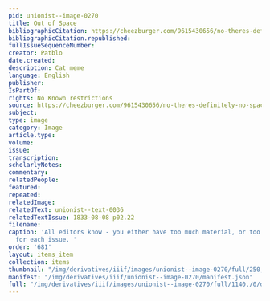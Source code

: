 ```yaml
---
pid: unionist--image-0270
title: Out of Space
bibliographicCitation: https://cheezburger.com/9615430656/no-theres-definitely-no-space-for-you
bibliographicCitation.republished: 
fullIssueSequenceNumber: 
creator: Patblo
date.created: 
description: Cat meme
language: English
publisher: 
IsPartOf: 
rights: No Known restrictions
source: https://cheezburger.com/9615430656/no-theres-definitely-no-space-for-you
subject: 
type: image
category: Image
article.type: 
volume: 
issue: 
transcription: 
scholarlyNotes: 
commentary: 
relatedPeople: 
featured: 
repeated: 
relatedImage: 
relatedText: unionist--text-0036
relatedTextIssue: 1833-08-08 p02.22
filename: 
caption: 'All editors know - you either have too much material, or too little material
  for each issue. '
order: '681'
layout: items_item
collection: items
thumbnail: "/img/derivatives/iiif/images/unionist--image-0270/full/250,/0/default.jpg"
manifest: "/img/derivatives/iiif/unionist--image-0270/manifest.json"
full: "/img/derivatives/iiif/images/unionist--image-0270/full/1140,/0/default.jpg"
---
```

